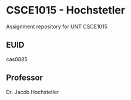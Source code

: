 # CSCE1015 - Hochstetler
Assignment repository for UNT CSCE1015
## EUID
cas0885
## Professor
Dr. Jacob Hochstetler

